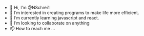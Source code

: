 - 👋 Hi, I’m @NSchrei1
- 👀 I’m interested in creating programs to make life more efficient.
- 🌱 I’m currently learning javascript and react.
- 💞️ I’m looking to collaborate on anything
- 📫 How to reach me ...

<!---
NSchrei1/NSchrei1 is a ✨ special ✨ repository because its `README.md` (this file) appears on your GitHub profile.
You can click the Preview link to take a look at your changes.
--->
